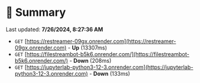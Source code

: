 # 📖 Summary
Last updated: **7/26/2024, 8:27:36 AM**

- `GET` [https://restreamer-09gx.onrender.com](https://restreamer-09gx.onrender.com) - **Up** (13307ms)
- `GET` [https://filestreambot-b5k6.onrender.com/](https://filestreambot-b5k6.onrender.com/) - **Down** (208ms)
- `GET` [https://jupyterlab-python3-12-3.onrender.com](https://jupyterlab-python3-12-3.onrender.com) - **Down** (133ms)
